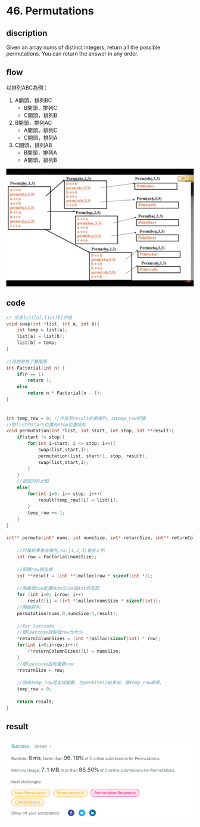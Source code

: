# 46. Permutations
## discription
Given an array nums of distinct integers, return all the possible permutations. You can return the answer in any order.

## flow
以排列ABC為例：
1. A開頭，排列BC
    - B開頭，排列C
    - C開頭，排列B
2. B開頭，排列AC
    - A開頭，排列C
    - C開頭，排列A
3. C開頭，排列AB
    - B開頭，排列A
    - A開頭，排列B

![](https://github.com/justin71213/2021_Lab_Study/blob/XiangWei/Week1_Array/XiangWei_46/explanation.png)
## code
``` C
// 交換list[a],list[b]的值
void swap(int *list, int a, int b){
    int temp = list[a];
    list[a] = list[b];
    list[b] = temp;
}

//目的是為了算階乘
int Factorial(int n) {
    if(n == 1) 
        return 1;
    else
        return n * Factorial(n - 1); 
}


int temp_row = 0; //存放至result的第幾列，以temp_row紀錄
//對list的start位置到stop位置排列
void permutation(int *list, int start, int stop, int **result){
    if(start != stop){
        for(int i=start; i <= stop; i++){
            swap(list,start,i);
            permutation(list, start+1, stop, result);
            swap(list,start,i);
        }
    }
    //遞迴的終止點
    else{
        for(int i=0; i<= stop; i++){
            result[temp_row][i] = list[i];
        }
        temp_row += 1;
    }
}

int** permute(int* nums, int numsSize, int* returnSize, int** returnColumnSizes){

    //計算結果會有幾列,ex:[1,2,3]會有６列
    int row = Factorial(numsSize);
    
    //配置row個指標
    int **result = (int **)malloc(row * sizeof(int *));
    
    //為每個row配置numsSize個int的空間
    for (int i=0; i<row; i++)
        result[i] = (int *)malloc(numsSize * sizeof(int)); 
    //開始排列
    permutation(nums,0,numsSize-1,result);
    
    //for leetcode
    //跟leetcode說每個row的大小
    *returnColumnSizes = (int *)malloc(sizeof(int) * row);
    for(int i=0;i<row;i++){
        (*returnColumnSizes)[i] = numsSize;
    }
    //跟leetcode說有幾個row
    *returnSize = row;
    
    //因為temp_row是全域變數，在permite()結束前，讓temp_row歸零。
    temp_row = 0;
    
    return result;
}


```
  
## result
![](https://github.com/justin71213/2021_Lab_Study/blob/XiangWei/Week1_Array/XiangWei_46/result.png)
